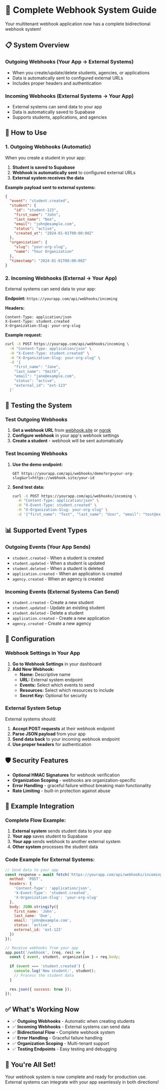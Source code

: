# 🔄 Complete Webhook System Guide

Your multitenant webhook application now has a complete bidirectional webhook system!

## 📋 **System Overview**

### **Outgoing Webhooks (Your App → External Systems)**
- When you create/update/delete students, agencies, or applications
- Data is automatically sent to configured external URLs
- Includes proper headers and authentication

### **Incoming Webhooks (External Systems → Your App)**
- External systems can send data to your app
- Data is automatically saved to Supabase
- Supports students, applications, and agencies

## 🚀 **How to Use**

### **1. Outgoing Webhooks (Automatic)**

When you create a student in your app:

1. **Student is saved to Supabase**
2. **Webhook is automatically sent** to configured external URLs
3. **External system receives the data**

**Example payload sent to external systems:**
```json
{
  "event": "student.created",
  "student": {
    "id": "student-123",
    "first_name": "John",
    "last_name": "Doe",
    "email": "john@example.com",
    "status": "active",
    "created_at": "2024-01-01T00:00:00Z"
  },
  "organization": {
    "slug": "your-org-slug",
    "name": "Your Organization"
  },
  "timestamp": "2024-01-01T00:00:00Z"
}
```

### **2. Incoming Webhooks (External → Your App)**

External systems can send data to your app:

**Endpoint:** `https://yourapp.com/api/webhooks/incoming`

**Headers:**
```
Content-Type: application/json
X-Event-Type: student.created
X-Organization-Slug: your-org-slug
```

**Example request:**
```bash
curl -X POST https://yourapp.com/api/webhooks/incoming \
  -H "Content-Type: application/json" \
  -H "X-Event-Type: student.created" \
  -H "X-Organization-Slug: your-org-slug" \
  -d '{
    "first_name": "Jane",
    "last_name": "Smith",
    "email": "jane@example.com",
    "status": "active",
    "external_id": "ext-123"
  }'
```

## 🧪 **Testing the System**

### **Test Outgoing Webhooks**

1. **Get a webhook URL** from [webhook.site](https://webhook.site) or [ngrok](https://ngrok.com)
2. **Configure webhook** in your app's webhook settings
3. **Create a student** - webhook will be sent automatically

### **Test Incoming Webhooks**

1. **Use the demo endpoint:**
   ```
   GET https://yourapp.com/api/webhooks/demo?org=your-org-slug&url=https://webhook.site/your-id
   ```

2. **Send test data:**
   ```bash
   curl -X POST https://yourapp.com/api/webhooks/incoming \
     -H "Content-Type: application/json" \
     -H "X-Event-Type: student.created" \
     -H "X-Organization-Slug: your-org-slug" \
     -d '{"first_name": "Test", "last_name": "User", "email": "test@example.com"}'
   ```

## 📊 **Supported Event Types**

### **Outgoing Events (Your App Sends)**
- `student.created` - When a student is created
- `student.updated` - When a student is updated
- `student.deleted` - When a student is deleted
- `application.created` - When an application is created
- `agency.created` - When an agency is created

### **Incoming Events (External Systems Can Send)**
- `student.created` - Create a new student
- `student.updated` - Update an existing student
- `student.deleted` - Delete a student
- `application.created` - Create a new application
- `agency.created` - Create a new agency

## 🔧 **Configuration**

### **Webhook Settings in Your App**

1. **Go to Webhook Settings** in your dashboard
2. **Add New Webhook:**
   - **Name:** Descriptive name
   - **URL:** External system endpoint
   - **Events:** Select which events to send
   - **Resources:** Select which resources to include
   - **Secret Key:** Optional for security

### **External System Setup**

External systems should:
1. **Accept POST requests** at their webhook endpoint
2. **Parse JSON payload** from your app
3. **Send data back** to your incoming webhook endpoint
4. **Use proper headers** for authentication

## 🛡️ **Security Features**

- **Optional HMAC Signatures** for webhook verification
- **Organization Scoping** - webhooks are organization-specific
- **Error Handling** - graceful failure without breaking main functionality
- **Rate Limiting** - built-in protection against abuse

## 📝 **Example Integration**

### **Complete Flow Example:**

1. **External system** sends student data to your app
2. **Your app** saves student to Supabase
3. **Your app** sends webhook to another external system
4. **Other system** processes the student data

### **Code Example for External Systems:**

```javascript
// Send data to your app
const response = await fetch('https://yourapp.com/api/webhooks/incoming', {
  method: 'POST',
  headers: {
    'Content-Type': 'application/json',
    'X-Event-Type': 'student.created',
    'X-Organization-Slug': 'your-org-slug'
  },
  body: JSON.stringify({
    first_name: 'John',
    last_name: 'Doe',
    email: 'john@example.com',
    status: 'active',
    external_id: 'ext-123'
  })
});

// Receive webhooks from your app
app.post('/webhook', (req, res) => {
  const { event, student, organization } = req.body;
  
  if (event === 'student.created') {
    console.log('New student:', student);
    // Process the student data
  }
  
  res.json({ success: true });
});
```

## ✅ **What's Working Now**

- ✅ **Outgoing Webhooks** - Automatic when creating students
- ✅ **Incoming Webhooks** - External systems can send data
- ✅ **Bidirectional Flow** - Complete webhook system
- ✅ **Error Handling** - Graceful failure handling
- ✅ **Organization Scoping** - Multi-tenant support
- ✅ **Testing Endpoints** - Easy testing and debugging

## 🎉 **You're All Set!**

Your webhook system is now complete and ready for production use. External systems can integrate with your app seamlessly in both directions!
